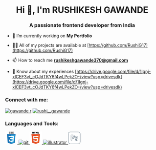 <h1 align="center">Hi 👋, I'm RUSHIKESH GAWANDE</h1>
<h3 align="center">A passionate frontend developer from India</h3>

- 🔭 I’m currently working on **My Portfolio**

- 👨‍💻 All of my projects are available at [https://github.com/RushiG17](https://github.com/RushiG17)

- 📫 How to reach me **rushikeshgawande370@gmail.com**

- 📄 Know about my experiences [https://drive.google.com/file/d/1Ignj-xlCEF3vt_cOJdTKY6f4wLPekZO-/view?usp=drivesdk](https://drive.google.com/file/d/1Ignj-xlCEF3vt_cOJdTKY6f4wLPekZO-/view?usp=drivesdk)

<h3 align="left">Connect with me:</h3>
<p align="left">
<a href="https://linkedin.com/in/gawande r" target="blank"><img align="center" src="https://raw.githubusercontent.com/rahuldkjain/github-profile-readme-generator/master/src/images/icons/Social/linked-in-alt.svg" alt="gawande r" height="30" width="40" /></a>
<a href="https://instagram.com/rushi__gawande" target="blank"><img align="center" src="https://raw.githubusercontent.com/rahuldkjain/github-profile-readme-generator/master/src/images/icons/Social/instagram.svg" alt="rushi__gawande" height="30" width="40" /></a>
</p>

<h3 align="left">Languages and Tools:</h3>
<p align="left"> <a href="https://www.w3schools.com/css/" target="_blank" rel="noreferrer"> <img src="https://raw.githubusercontent.com/devicons/devicon/master/icons/css3/css3-original-wordmark.svg" alt="css3" width="40" height="40"/> </a> <a href="https://git-scm.com/" target="_blank" rel="noreferrer"> <img src="https://www.vectorlogo.zone/logos/git-scm/git-scm-icon.svg" alt="git" width="40" height="40"/> </a> <a href="https://www.w3.org/html/" target="_blank" rel="noreferrer"> <img src="https://raw.githubusercontent.com/devicons/devicon/master/icons/html5/html5-original-wordmark.svg" alt="html5" width="40" height="40"/> </a> <a href="https://www.adobe.com/in/products/illustrator.html" target="_blank" rel="noreferrer"> <img src="https://www.vectorlogo.zone/logos/adobe_illustrator/adobe_illustrator-icon.svg" alt="illustrator" width="40" height="40"/> </a> <a href="https://www.photoshop.com/en" target="_blank" rel="noreferrer"> <img src="https://raw.githubusercontent.com/devicons/devicon/master/icons/photoshop/photoshop-line.svg" alt="photoshop" width="40" height="40"/> </a> </p>
